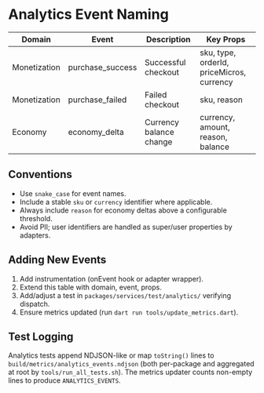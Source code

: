 # Analytics Event Naming

| Domain       | Event            | Description             | Key Props                                 |
| ------------ | ---------------- | ----------------------- | ----------------------------------------- |
| Monetization | purchase_success | Successful checkout     | sku, type, orderId, priceMicros, currency |
| Monetization | purchase_failed  | Failed checkout         | sku, reason                               |
| Economy      | economy_delta    | Currency balance change | currency, amount, reason, balance         |

## Conventions

-    Use `snake_case` for event names.
-    Include a stable `sku` or `currency` identifier where applicable.
-    Always include `reason` for economy deltas above a configurable threshold.
-    Avoid PII; user identifiers are handled as super/user properties by adapters.

## Adding New Events

1. Add instrumentation (onEvent hook or adapter wrapper).
2. Extend this table with domain, event, props.
3. Add/adjust a test in `packages/services/test/analytics/` verifying dispatch.
4. Ensure metrics updated (run `dart run tools/update_metrics.dart`).

## Test Logging

Analytics tests append NDJSON-like or map `toString()` lines to `build/metrics/analytics_events.ndjson` (both per-package and aggregated at root by `tools/run_all_tests.sh`). The metrics updater counts non-empty lines to produce `ANALYTICS_EVENTS`.
